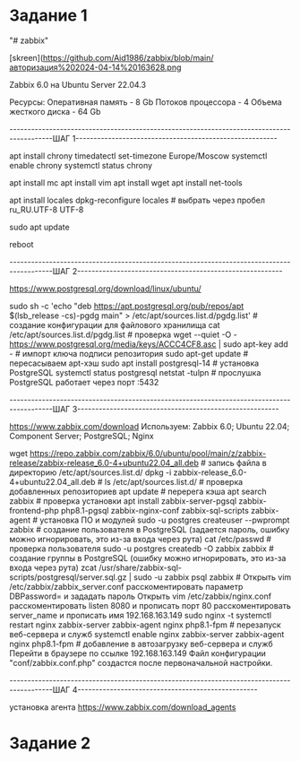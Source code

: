 # Задание 1

"# zabbix" 

[skreen](https://github.com/Aid1986/zabbix/blob/main/авторизация%202024-04-14%20163628.png

Zabbix 6.0 на Ubuntu Server 22.04.3

Ресурсы:
Оперативная память - 8 Gb
Потоков процессора - 4
Объема жесткого диска - 64 Gb

------------------------------------------------------------------------------------------ШАГ 1--------------------------------------------------------

apt install chrony
timedatectl set-timezone Europe/Moscow
systemctl enable chrony
systemctl status chrony

apt install mc
apt install vim
apt install wget
apt install net-tools

apt install locales
dpkg-reconfigure locales						# выбрать через пробел ru_RU.UTF-8 UTF-8

sudo apt update

reboot

------------------------------------------------------------------------------------------ШАГ 2---------------------------------------------------------

https://www.postgresql.org/download/linux/ubuntu/

sudo sh -c 'echo "deb https://apt.postgresql.org/pub/repos/apt $(lsb_release -cs)-pgdg main" > /etc/apt/sources.list.d/pgdg.list'	# создание конфигурации для файлового хранилища
cat /etc/apt/sources.list.d/pgdg.list													# проверка
wget --quiet -O - https://www.postgresql.org/media/keys/ACCC4CF8.asc | sudo apt-key add -						# импорт ключа подписи репозитория
sudo apt-get update															# пересасываем apt-хэш
sudo apt install postgresql-14														# установка PostgreSQL
systemctl status postgresql
netstat -tulpn																# прослушка PostgreSQL работает через порт :5432

------------------------------------------------------------------------------------------ШАГ 3--------------------------------------------------------

https://www.zabbix.com/download
Используем: Zabbix 6.0; Ubuntu 22.04; Component Server; PostgreSQL; Nginx

wget https://repo.zabbix.com/zabbix/6.0/ubuntu/pool/main/z/zabbix-release/zabbix-release_6.0-4+ubuntu22.04_all.deb	# запись файла в директорию /etc/apt/sources.list.d/
dpkg -i zabbix-release_6.0-4+ubuntu22.04_all.deb									#
ls /etc/apt/sources.list.d/												# проверка добавленных репозиториев
apt update													            	# перерега кэша
apt search zabbix												        	# проверка установки
apt install zabbix-server-pgsql zabbix-frontend-php php8.1-pgsql zabbix-nginx-conf zabbix-sql-scripts zabbix-agent	# установка ПО и модулей
sudo -u postgres createuser --pwprompt zabbix										# создание пользователя в PostgreSQL (задается пароль, ошибку можно игнорировать, это из-за входа через рута)
cat /etc/passwd													                      	# проверка пользователя
sudo -u postgres createdb -O zabbix zabbix									  	# создание группы в PostgreSQL (ошибку можно игнорировать, это из-за входа через рута)
zcat /usr/share/zabbix-sql-scripts/postgresql/server.sql.gz | sudo -u zabbix psql zabbix			      	#
Открыть vim /etc/zabbix/zabbix_server.conf расскоментировать параметр DBPassword= и зададать пароль
Открыть vim /etc/zabbix/nginx.conf расскоментировать listen 8080 и прописать порт 80 расскоментировать server_name и прописать имя 192.168.163.149
sudo nginx -t
systemctl restart nginx	zabbix-server zabbix-agent nginx php8.1-fpm							# перезапуск веб-сервера и служб
systemctl enable nginx zabbix-server zabbix-agent nginx php8.1-fpm							# добавление в автозагрузку веб-сервера и служб
Перейти в браузере по ссылке 192.168.163.149
Файл конфигурации "conf/zabbix.conf.php" создастся после первоначальной настройки.

------------------------------------------------------------------------------------------ШАГ 4--------------------------------------------------

установка агента
https://www.zabbix.com/download_agents



# Задание 2



